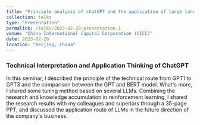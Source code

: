 ```yaml
---
title: "Principle analysis of chatGPT and the application of large language models(LLMs) in the financial industry"
collection: talks
type: "Presentation"
permalink: /talks/2023-02-20-presentation-1
venue: "China International Capital Corporation (CICC)"
date: 2023-02-20
location: "Beijing, China"
---
```

### Technical Interpretation and Application Thinking of ChatGPT

In this seminar, I described the principle of the technical route from GPT1 to GPT3 and the comparison between the GPT and BERT model. What's more, I shared some tuning method based on several LLMs. Combining the research and knowledge accumulation in reinforcement learning, I shared the research results with my colleagues and superiors through a 35-page PPT, and discussed the application route of LLMs in the future direction of the company's business.